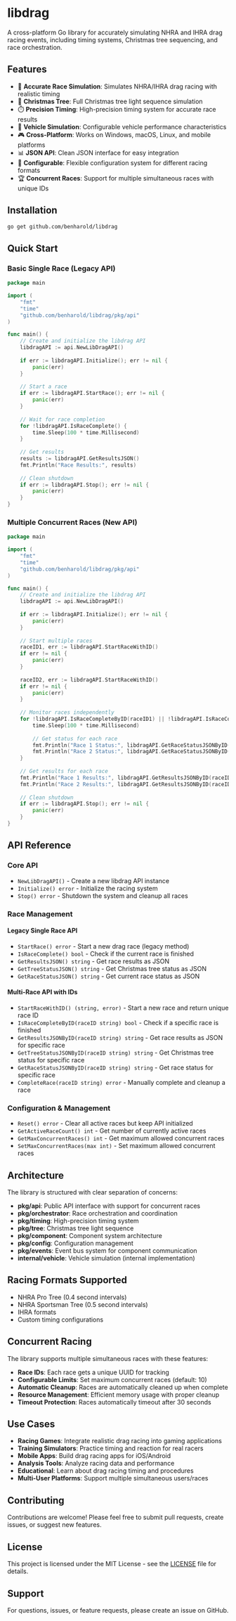 # libdrag

A cross-platform Go library for accurately simulating NHRA and IHRA drag racing events, including timing systems, Christmas tree sequencing, and race orchestration.

## Features

- 🏁 **Accurate Race Simulation**: Simulates NHRA/IHRA drag racing with realistic timing
- 🚦 **Christmas Tree**: Full Christmas tree light sequence simulation
- ⏱️ **Precision Timing**: High-precision timing system for accurate race results
- 🚗 **Vehicle Simulation**: Configurable vehicle performance characteristics
- 🎮 **Cross-Platform**: Works on Windows, macOS, Linux, and mobile platforms
- 📊 **JSON API**: Clean JSON interface for easy integration
- 🔧 **Configurable**: Flexible configuration system for different racing formats
- 🏆 **Concurrent Races**: Support for multiple simultaneous races with unique IDs

## Installation

```bash
go get github.com/benharold/libdrag
```

## Quick Start

### Basic Single Race (Legacy API)

```go
package main

import (
    "fmt"
    "time"
    "github.com/benharold/libdrag/pkg/api"
)

func main() {
    // Create and initialize the libdrag API
    libdragAPI := api.NewLibDragAPI()
    
    if err := libdragAPI.Initialize(); err != nil {
        panic(err)
    }
    
    // Start a race
    if err := libdragAPI.StartRace(); err != nil {
        panic(err)
    }
    
    // Wait for race completion
    for !libdragAPI.IsRaceComplete() {
        time.Sleep(100 * time.Millisecond)
    }
    
    // Get results
    results := libdragAPI.GetResultsJSON()
    fmt.Println("Race Results:", results)
    
    // Clean shutdown
    if err := libdragAPI.Stop(); err != nil {
        panic(err)
    }
}
```

### Multiple Concurrent Races (New API)

```go
package main

import (
    "fmt"
    "time"
    "github.com/benharold/libdrag/pkg/api"
)

func main() {
    // Create and initialize the libdrag API
    libdragAPI := api.NewLibDragAPI()
    
    if err := libdragAPI.Initialize(); err != nil {
        panic(err)
    }
    
    // Start multiple races
    raceID1, err := libdragAPI.StartRaceWithID()
    if err != nil {
        panic(err)
    }
    
    raceID2, err := libdragAPI.StartRaceWithID()
    if err != nil {
        panic(err)
    }
    
    // Monitor races independently
    for !libdragAPI.IsRaceCompleteByID(raceID1) || !libdragAPI.IsRaceCompleteByID(raceID2) {
        time.Sleep(100 * time.Millisecond)
        
        // Get status for each race
        fmt.Println("Race 1 Status:", libdragAPI.GetRaceStatusJSONByID(raceID1))
        fmt.Println("Race 2 Status:", libdragAPI.GetRaceStatusJSONByID(raceID2))
    }
    
    // Get results for each race
    fmt.Println("Race 1 Results:", libdragAPI.GetResultsJSONByID(raceID1))
    fmt.Println("Race 2 Results:", libdragAPI.GetResultsJSONByID(raceID2))
    
    // Clean shutdown
    if err := libdragAPI.Stop(); err != nil {
        panic(err)
    }
}
```

## API Reference

### Core API

- `NewLibDragAPI()` - Create a new libdrag API instance
- `Initialize() error` - Initialize the racing system
- `Stop() error` - Shutdown the system and cleanup all races

### Race Management

#### Legacy Single Race API
- `StartRace() error` - Start a new drag race (legacy method)
- `IsRaceComplete() bool` - Check if the current race is finished
- `GetResultsJSON() string` - Get race results as JSON
- `GetTreeStatusJSON() string` - Get Christmas tree status as JSON
- `GetRaceStatusJSON() string` - Get current race status as JSON

#### Multi-Race API with IDs
- `StartRaceWithID() (string, error)` - Start a new race and return unique race ID
- `IsRaceCompleteByID(raceID string) bool` - Check if a specific race is finished
- `GetResultsJSONByID(raceID string) string` - Get race results as JSON for specific race
- `GetTreeStatusJSONByID(raceID string) string` - Get Christmas tree status for specific race
- `GetRaceStatusJSONByID(raceID string) string` - Get race status for specific race
- `CompleteRace(raceID string) error` - Manually complete and cleanup a race

### Configuration & Management

- `Reset() error` - Clear all active races but keep API initialized
- `GetActiveRaceCount() int` - Get number of currently active races
- `GetMaxConcurrentRaces() int` - Get maximum allowed concurrent races
- `SetMaxConcurrentRaces(max int)` - Set maximum allowed concurrent races

## Architecture

The library is structured with clear separation of concerns:

- **pkg/api**: Public API interface with support for concurrent races
- **pkg/orchestrator**: Race orchestration and coordination
- **pkg/timing**: High-precision timing system
- **pkg/tree**: Christmas tree light sequence
- **pkg/component**: Component system architecture
- **pkg/config**: Configuration management
- **pkg/events**: Event bus system for component communication
- **internal/vehicle**: Vehicle simulation (internal implementation)

## Racing Formats Supported

- NHRA Pro Tree (0.4 second intervals)
- NHRA Sportsman Tree (0.5 second intervals)
- IHRA formats
- Custom timing configurations

## Concurrent Racing

The library supports multiple simultaneous races with these features:

- **Race IDs**: Each race gets a unique UUID for tracking
- **Configurable Limits**: Set maximum concurrent races (default: 10)
- **Automatic Cleanup**: Races are automatically cleaned up when complete
- **Resource Management**: Efficient memory usage with proper cleanup
- **Timeout Protection**: Races automatically timeout after 30 seconds

## Use Cases

- **Racing Games**: Integrate realistic drag racing into gaming applications
- **Training Simulators**: Practice timing and reaction for real racers
- **Mobile Apps**: Build drag racing apps for iOS/Android
- **Analysis Tools**: Analyze racing data and performance
- **Educational**: Learn about drag racing timing and procedures
- **Multi-User Platforms**: Support multiple simultaneous users/races

## Contributing

Contributions are welcome! Please feel free to submit pull requests, create issues, or suggest new features.

## License

This project is licensed under the MIT License - see the [LICENSE](LICENSE) file for details.

## Support

For questions, issues, or feature requests, please create an issue on GitHub.
